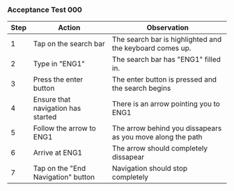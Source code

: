 ### Acceptance Test 000


| Step | Action | Observation |
|-|-|-|
| 1 | Tap on the search bar | The search bar is highlighted and the keyboard comes up.|
| 2 | Type in "ENG1" | The search bar has "ENG1" filled in.|
| 3 | Press the enter button | The enter button is pressed and the search begins |
| 4 | Ensure that navigation has started | There is an arrow pointing you to ENG1|
| 5 | Follow the arrow to ENG1 | The arrow behind you dissapears as you move along the path|
| 6 | Arrive at ENG1| The arrow should completely dissapear|
| 7 | Tap on the "End Navigation" button | Navigation should stop completely |
